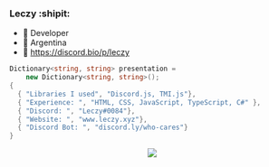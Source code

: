 ### Leczy :shipit:

- 🔭 Developer
- :sparkler: Argentina
- :robot: https://discord.bio/p/leczy

```csharp
Dictionary<string, string> presentation =
    new Dictionary<string, string>();
{
  { "Libraries I used", "Discord.js, TMI.js"},
  { "Experience: ", "HTML, CSS, JavaScript, TypeScript, C#" },
  { "Discord: ", "Leczy#0084"},
  { "Website: ", "www.leczy.xyz"},
  { "Discord Bot: ", "discord.ly/who-cares"}
}
```

<p align="center">
    <img align="center" src="https://github-readme-stats.vercel.app/api?username=LeczyDeveloper&show_icons=true&theme=radical&hide_border=true&locale=es&border_radius=23%" />
</p>
